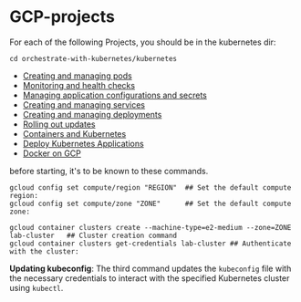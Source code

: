 # GCP-projects

For each of the following Projects, you should be in the kubernetes dir:
```
cd orchestrate-with-kubernetes/kubernetes
```

  * [Creating and managing pods](Creating%20and%20managing%20pods.md)
  * [Monitoring and health checks](Monitoring%20and%20Health%20Checks.md)
  * [Managing application configurations and secrets](Managing%20application%20configurations%20and%20secrets.md)
  * [Creating and managing services](Creating%20and%20Managing%20Services.md)
  * [Creating and managing deployments](Creating%20and%20Managing%20Deployments.md)
  * [Rolling out updates](Rolling%20out%20Updates.md)
  * [Containers and Kubernetes](Containers%20and%20Kubernetes.md)
  * [Deploy Kubernetes Applications](Deploy%20Kubernetes%20Applications.md)
  * [Docker on GCP](Docker%20on%20GCP.md)
  

before starting, it's to be known to these commands.

```shell
gcloud config set compute/region "REGION"  ## Set the default compute region:
gcloud config set compute/zone "ZONE"      ## Set the default compute zone:

gcloud container clusters create --machine-type=e2-medium --zone=ZONE lab-cluster   ## Cluster creation command
gcloud container clusters get-credentials lab-cluster ## Authenticate with the cluster:
```
**Updating kubeconfig**: The third command updates the `kubeconfig` file with the necessary credentials to interact with the specified Kubernetes cluster using `kubectl`.



